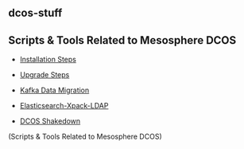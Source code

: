 ## dcos-stuff

Scripts &amp; Tools Related to Mesosphere DCOS
---
 - [Installation Steps](https://github.com/prasanjit-/dcos-stuff/blob/master/installation_steps.md
   "installation_steps.md")
   
 - [Upgrade Steps](https://github.com/prasanjit-/dcos-stuff/blob/master/upgrade_dcos.md
   "upgrade_dcos.md")
 
 - [Kafka Data Migration](https://github.com/prasanjit-/dcos-stuff/blob/master/kafka_data_migration.md 
   "kafka_data_migration.md")
   
 - [Elasticsearch-Xpack-LDAP](https://github.com/prasanjit-/dcos-stuff/tree/master/elasticsearch-xpack-ldap)
 
 - [DCOS Shakedown](https://github.com/prasanjit-/shakedown)

(Scripts & Tools Related to Mesosphere DCOS)

